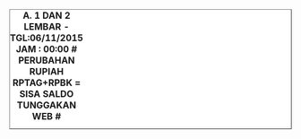 
<HTML>
<HEAD>
<META HTTP-EQUIV="Content-Type" CONTENT="text/html;charset=windows-1252">
<TITLE>MONITOR LEMBAR BILLMAN NOPEMBER 2015 - RAYON GIANYAR</TITLE> 


</HEAD>
<BODY>
<TABLE BORDER=1 BGCOLOR=#ffffff CELLSPACING=0><FONT FACE="Segoe UI" COLOR=#000000><CAPTION><B>A. 1 DAN 2 LEMBAR  - TGL:06/11/2015 JAM : 00:00 # PERUBAHAN RUPIAH RPTAG+RPBK = SISA SALDO TUNGGAKAN WEB #</B></CAPTION></FONT>


<TFOOT></TFOOT>
</TABLE>
</BODY>
</HTML> 
